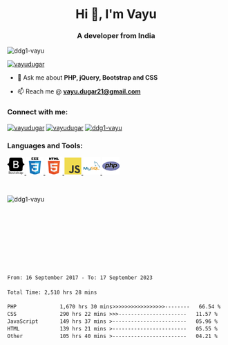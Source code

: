 <h1 align="center">Hi 👋, I'm Vayu</h1>
<h3 align="center">A developer from India</h3>

<p align="left"> <img src="https://komarev.com/ghpvc/?username=ddg1-vayu&label=Profile%20views&color=0e75b6&style=flat" alt="ddg1-vayu" /> </p>

<p align="left"> <a href="https://twitter.com/vayudugar" target="blank"><img src="https://img.shields.io/twitter/follow/vayudugar?logo=twitter&style=for-the-badge" alt="vayudugar" /></a> </p>

- 💬 Ask me about **PHP, jQuery, Bootstrap and CSS**

- 📫 Reach me @ **vayu.dugar21@gmail.com**

<h3 align="left">Connect with me:</h3>
<p align="left">
<a href="https://twitter.com/vayudugar" target="blank"><img align="center" src="https://raw.githubusercontent.com/rahuldkjain/github-profile-readme-generator/master/src/images/icons/Social/twitter.svg" alt="vayudugar" height="30" width="40" /></a>
<a href="https://linkedin.com/in/vayudugar" target="blank"><img align="center" src="https://raw.githubusercontent.com/rahuldkjain/github-profile-readme-generator/master/src/images/icons/Social/linked-in-alt.svg" alt="vayudugar" height="30" width="40" /></a>
<a href="https://codepen.io/ddg1-vayu" target="blank"><img align="center" src="https://raw.githubusercontent.com/rahuldkjain/github-profile-readme-generator/master/src/images/icons/Social/codepen.svg" alt="ddg1-vayu" height="30" width="40" /></a>
</p>

<h3 align="left">Languages and Tools:</h3>
<p align="left"> <a href="https://getbootstrap.com" target="_blank" rel="noreferrer"> <img src="https://raw.githubusercontent.com/devicons/devicon/master/icons/bootstrap/bootstrap-plain-wordmark.svg" alt="bootstrap" width="40" height="40"/> </a> <a href="https://www.w3schools.com/css/" target="_blank" rel="noreferrer"> <img src="https://raw.githubusercontent.com/devicons/devicon/master/icons/css3/css3-original-wordmark.svg" alt="css3" width="40" height="40"/> </a> <a href="https://www.w3.org/html/" target="_blank" rel="noreferrer"> <img src="https://raw.githubusercontent.com/devicons/devicon/master/icons/html5/html5-original-wordmark.svg" alt="html5" width="40" height="40"/> </a> <a href="https://developer.mozilla.org/en-US/docs/Web/JavaScript" target="_blank" rel="noreferrer"> <img src="https://raw.githubusercontent.com/devicons/devicon/master/icons/javascript/javascript-original.svg" alt="javascript" width="40" height="40"/> </a> <a href="https://www.mysql.com/" target="_blank" rel="noreferrer"> <img src="https://raw.githubusercontent.com/devicons/devicon/master/icons/mysql/mysql-original-wordmark.svg" alt="mysql" width="40" height="40"/> </a> <a href="https://www.php.net" target="_blank" rel="noreferrer"> <img src="https://raw.githubusercontent.com/devicons/devicon/master/icons/php/php-original.svg" alt="php" width="40" height="40"/> </a> </p>
<br>

<p>&nbsp;<img align="left" src="https://github-readme-stats.vercel.app/api?username=ddg1-vayu&show_icons=true&locale=en" alt="ddg1-vayu" /></p>
<br><br><br><br><br><br><br><br>

<!--START_SECTION:waka-->

```txt
From: 16 September 2017 - To: 17 September 2023

Total Time: 2,510 hrs 28 mins

PHP              1,670 hrs 30 mins>>>>>>>>>>>>>>>>>--------   66.54 %
CSS              290 hrs 22 mins >>>----------------------   11.57 %
JavaScript       149 hrs 37 mins >------------------------   05.96 %
HTML             139 hrs 21 mins >------------------------   05.55 %
Other            105 hrs 40 mins >------------------------   04.21 %
```

<!--END_SECTION:waka-->
